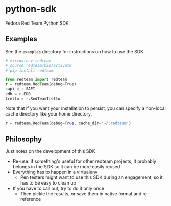 # python-sdk
Fedora Red Team Python SDK

## Examples

See the ```examples``` directory for instructions on how to use the SDK.

```python
# virtualenv redteam
# source redteam/bin/activate
# pip install redteam

from redteam import redteam
r = redteam.RedTeam(debug=True)
sapi = r.SAPI
edb = r.EDB
trello = r.RedTeamTrello
```

Note that if you want your installation to persist, you can specify a non-local cache directory like your home directory.

```python
r = redteam.RedTeam(debug=True, cache_dir='~/.redteam')
```

## Philosophy

Just notes on the development of this SDK
* Re-use: if something's useful for other redteam projects, it probably belongs in the SDK so it can be more easily reused
* Everything has to happen in a virtualenv
  * Pen testers might want to use this SDK during an engagement, so it has to be easy to clean up
* If you have to call out, try to do it only once
  * Then pickle the results, or save them in native format and re-reference